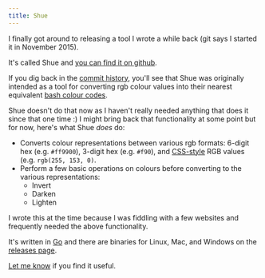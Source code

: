 ```yaml
---
title: Shue
---
```

I finally got around to releasing a tool I wrote a while back (git says I started it in November 2015).

It's called Shue and [you can find it on github](https://github.com/stilvoid/shue).

If you dig back in the [commit history](https://github.com/stilvoid/shue/commits/master), you'll see that Shue was originally intended as a tool for converting rgb colour values into their nearest equivalent [bash colour codes](http://www.tldp.org/HOWTO/Bash-Prompt-HOWTO/x329.html).

Shue doesn't do that now as I haven't really needed anything that does it since that one time :) I might bring back that functionality at some point but for now, here's what Shue *does* do:

* Converts colour representations between various rgb formats: 6-digit hex (e.g. `#ff9900`), 3-digit hex (e.g. `#f90`), and [CSS-style](https://www.w3schools.com/cssref/css_colors_legal.asp) RGB values (e.g. `rgb(255, 153, 0)`.
* Perform a few basic operations on colours before converting to the various representations:
    * Invert
    * Darken
    * Lighten

I wrote this at the time because I was fiddling with a few websites and frequently needed the above functionality.

It's written in [Go](https://golang.org/) and there are binaries for Linux, Mac, and Windows on the [releases page](https://github.com/stilvoid/shue/releases).

[Let me know](mailto:steve@engledow.me) if you find it useful.

